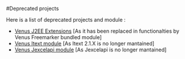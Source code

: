 #Deprecated projects

Here is a list of deprecated projects and module : 

* [Venus J2EE Extensions](https://github.com/fugerit-org/fj-doc-ent) [As it has been replaced in functionalties by Venus Freemarker bundled module]
* [Venus Itext module](https://github.com/fugerit-org/fj-doc-mod-itext) [As Itext 2.1.X is no longer mantained]
* [Venus Jexcelapi module](https://github.com/fugerit-org/fj-doc-mod-jxl) [As Jexcelapi is no longer mantained]